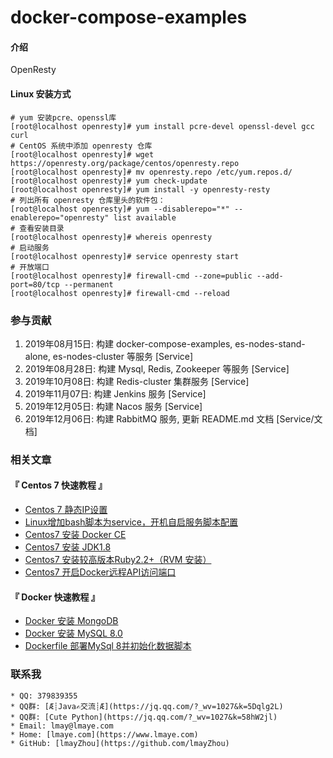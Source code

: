 # docker-compose-examples

#### 介绍
OpenResty

#### Linux 安装方式

```shell script
# yum 安装pcre、openssl库
[root@localhost openresty]# yum install pcre-devel openssl-devel gcc curl
# CentOS 系统中添加 openresty 仓库
[root@localhost openresty]# wget https://openresty.org/package/centos/openresty.repo
[root@localhost openresty]# mv openresty.repo /etc/yum.repos.d/
[root@localhost openresty]# yum check-update
[root@localhost openresty]# yum install -y openresty-resty
# 列出所有 openresty 仓库里头的软件包：
[root@localhost openresty]# yum --disablerepo="*" --enablerepo="openresty" list available
# 查看安装目录
[root@localhost openresty]# whereis openresty
# 启动服务
[root@localhost openresty]# service openresty start
# 开放端口
[root@localhost openresty]# firewall-cmd --zone=public --add-port=80/tcp --permanent
[root@localhost openresty]# firewall-cmd --reload
```

### 参与贡献
 1. 2019年08月15日: 构建 docker-compose-examples, es-nodes-stand-alone, es-nodes-cluster 等服务 [Service]
 2. 2019年08月28日: 构建 Mysql, Redis, Zookeeper 等服务 [Service]
 3. 2019年10月08日: 构建 Redis-cluster 集群服务 [Service]
 4. 2019年11月07日: 构建 Jenkins 服务 [Service]
 5. 2019年12月05日: 构建 Nacos 服务 [Service]
 6. 2019年12月06日: 构建 RabbitMQ 服务, 更新 README.md 文档 [Service/文档]

### 相关文章
#### 『 Centos 7 快速教程 』
- [Centos 7 静态IP设置](https://www.lmaye.com/2017/12/22/20180809103359/)
- [Linux增加bash脚本为service，开机自启服务脚本配置](https://www.lmaye.com/2017/12/23/20180809103413/)
- [Centos7 安装 Docker CE](hhttps://www.lmaye.com/2019/04/28/20190428183357/)
- [Centos7 安装 JDK1.8](https://www.lmaye.com/2019/04/29/20190429005630/)
- [Centos7 安装较高版本Ruby2.2+（RVM 安装）](https://www.lmaye.com/2019/01/24/20190124223042/)
- [Centos7 开启Docker远程API访问端口](https://www.lmaye.com/2019/06/04/20190604230713/)

#### 『 Docker 快速教程 』
- [Docker 安装 MongoDB](https://www.lmaye.com/2019/05/06/20190506232452/)
- [Docker 安装 MySQL 8.0](https://www.lmaye.com/2019/05/22/20190522162930/)
- [Dockerfile 部署MySql 8并初始化数据脚本](https://www.lmaye.com/2019/06/02/20190602133656/)

### 联系我
    * QQ: 379839355
    * QQ群: [Æ┊Java✍交流┊Æ](https://jq.qq.com/?_wv=1027&k=5Dqlg2L)
    * QQ群: [Cute Python](https://jq.qq.com/?_wv=1027&k=58hW2jl)
    * Email: lmay@lmaye.com
    * Home: [lmaye.com](https://www.lmaye.com)
    * GitHub: [lmayZhou](https://github.com/lmayZhou)
